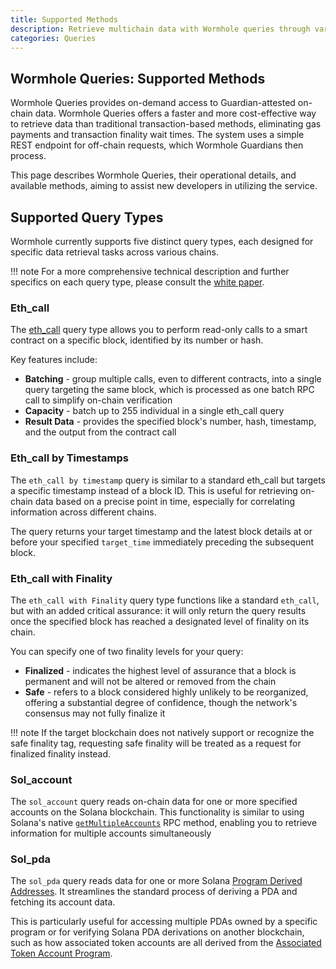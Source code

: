 ```yaml
---
title: Supported Methods
description: Retrieve multichain data with Wormhole queries through various supported methods like eth_call, By Timestamp, With Finality, sol_account and sol_pda.
categories: Queries
---
```


## Wormhole Queries: Supported Methods

Wormhole Queries provides on-demand access to Guardian-attested on-chain data. Wormhole Queries offers a faster and more cost-effective way to retrieve data than traditional transaction-based methods, eliminating gas payments and transaction finality wait times. The system uses a simple REST endpoint for off-chain requests, which Wormhole Guardians then process.

This page describes Wormhole Queries, their operational details, and available methods, aiming to assist new developers in utilizing the service.

## Supported Query Types

Wormhole currently supports five distinct query types, each designed for specific data retrieval tasks across various chains.

!!! note 
    For a more comprehensive technical description and further specifics on each query type, please consult the [white paper](https://github.com/wormhole-foundation/wormhole/blob/main/whitepapers/0013_ccq.md).


### Eth_call

The [eth_call](https://ethereum.org/en/developers/docs/apis/json-rpc/#eth_call) query type allows you to perform read-only calls to a smart contract on a specific block, identified by its number or hash.

Key features include:

- **Batching** - group multiple calls, even to different contracts, into a single query targeting the same block, which is processed as one batch RPC call to simplify on-chain verification
- **Capacity** - batch up to 255 individual in a single eth_call query 
- **Result Data** - provides the specified block's number, hash, timestamp, and the output from the contract call

### Eth_call by Timestamps

The `eth_call by timestamp` query is similar to a standard eth_call but targets a specific timestamp instead of a block ID. This is useful for retrieving on-chain data based on a precise point in time, especially for correlating information across different chains.

The query returns your target timestamp and the latest block details at or before your specified `target_time` immediately preceding the subsequent block. 

### Eth_call with Finality

The `eth_call with Finality` query type functions like a standard `eth_call`, but with an added critical assurance: it will only return the query results once the specified block has reached a designated level of finality on its chain.

You can specify one of two finality levels for your query:

- **Finalized** - indicates the highest level of assurance that a block is permanent and will not be altered or removed from the chain
- **Safe** - refers to a block considered highly unlikely to be reorganized, offering a substantial degree of confidence, though the network's consensus may not fully finalize it

!!! note
    If the target blockchain does not natively support or recognize the safe finality tag, requesting safe finality will be treated as a request for finalized finality instead.

### Sol_account

The `sol_account` query reads on-chain data for one or more specified accounts on the Solana blockchain. This functionality is similar to using Solana's native [`getMultipleAccounts`](https://solana.com/docs/rpc/http/getmultipleaccounts) RPC method, enabling you to retrieve information for multiple accounts simultaneously

### Sol_pda

The `sol_pda` query reads data for one or more Solana [Program Derived Addresses](https://www.anchor-lang.com/docs/pdas). It streamlines the standard process of deriving a PDA and fetching its account data.

This is particularly useful for accessing multiple PDAs owned by a specific program or for verifying Solana PDA derivations on another blockchain, such as how associated token accounts are all derived from the [Associated Token Account Program](https://spl.solana.com/associated-token-account).




